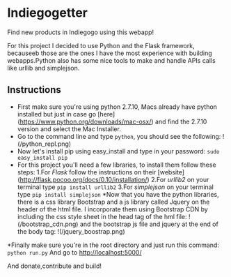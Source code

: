 # Indiegogetter #
Find new products in  Indiegogo using this webapp!

For this project I decided to use Python and the Flask framework, becauseeb those are the ones I have the most experience with building webapps.Python also has some nice tools to make and handle APIs calls like urllib and simplejson.


## Instructions ##
* First make sure you're using python 2.7.10, Macs already have python installed but just in case go [here] (https://www.python.org/downloads/mac-osx/) and find the 2.7.10 version and select the Mac Installer.
* Go to the command line and type `python`, you should see the following:
  !(/python_repl.png)
* Now let's install pip using easy_install and type in your password:
  `sudo easy_install pip`
* For this project you'll need a few libraries, to install them follow these steps:
  1.For *Flask* follow the instructions on their [website] (http://flask.pocoo.org/docs/0.10/installation/)
  2.For *urllib2* on your terminal type `pip install urllib2`
  3.For *simplejson* on your terminal type `pip install simplejson`
*Now that you have the python libraries, there is a css library Bootstrap and a js library called Jquery on the header of the html file. I incorporate them using Bootstrap CDN by including the css style sheet in the head tag of the hml file:
!(/bootstrap_cdn.png)
and the bootstrap js file and jquery at the end of the body tag:
!(/jquery_boostrap.png)

*Finally make sure you're in the root directory and just run this command:
  `python run.py`
And go to [http://localhost:5000/](http://localhost:5000/)

And donate,contribute and build!
